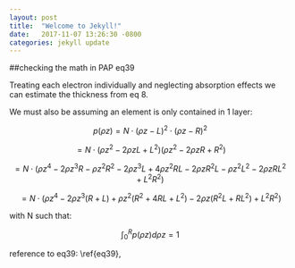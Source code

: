 ```yaml
---
layout: post
title:  "Welcome to Jekyll!"
date:   2017-11-07 13:26:30 -0800
categories: jekyll update
---
```


##checking the math in PAP eq39

Treating each electron individually and neglecting absorption effects we can
estimate the thickness from eq 8.

We must also be assuming an element is
only contained in 1 layer:

$$p(\rho z)=N\cdot (\rho z-L)^2\cdot (\rho z-R)^2\label{eq39}\tag{39}$$

$$= N\cdot (\rho z^2-2\rho zL+L^2)(\rho z^2-2\rho zR+R^2)$$

$$=N\cdot (\rho z^4-2\rho z^3R-\rho z^2R^2-2\rho z^3L+
4\rho z^2RL-2\rho zR^2L-\rho z^2L^2-2\rho zRL^2+L^2R^2)$$

$$=N\cdot (\rho z^4-2\rho z^3(R+L)+\rho z^2(R^2+4RL+L^2)-
           2\rho z(R^2L+RL^2)+L^2R^2)$$

with N such that:

$$\int^R_0 p(\rho z)d\rho z=1$$

reference to eq39: \ref{eq39},
